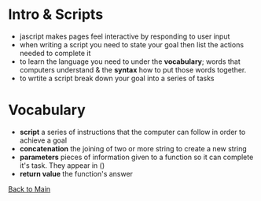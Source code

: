 # Intro & Scripts
- jascript makes pages feel interactive by responding to user input
- when writing a script you need to state your goal then list the actions needed to complete it
- to learn the language you need to under the **vocabulary**; words that computers understand & the **syntax** how to put those words together.
- to wrtite a script break down your goal into a series of tasks


# Vocabulary
- **script** a series of instructions that the computer can follow in order to achieve a goal
- **concatenation** the joining of two or more string to create a new string
- **parameters** pieces of information given to a function so it can complete it's task. They appear in ()
- **return value** the function's answer


[Back to Main](README.md)